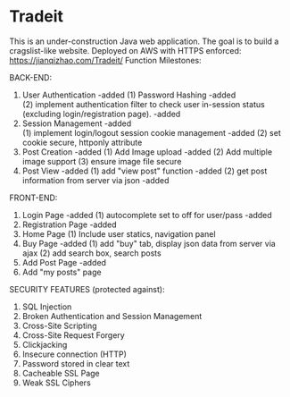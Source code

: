 # Tradeit

This is an under-construction Java web application. The goal is to build a cragslist-like website.
Deployed on AWS with HTTPS enforced:
https://jianqizhao.com/Tradeit/
Function Milestones:

BACK-END:
1. User Authentication                                                                                          -added
    (1) Password Hashing                                                                                        -added  
    (2) implement authentication filter to check user in-session status (excluding login/registration page).    -added
2. Session Management                                                                                           -added  
    (1) implement login/logout session cookie management                                                        -added
    (2) set cookie secure, httponly attribute                   
3. Post Creation                                                                                                -added
    (1) Add Image upload                                                                                        -added
    (2) Add multiple image support
    (3) ensure image file secure
4. Post View                                                                                                    -added
    (1) add "view post" function                                                                                -added
    (2) get post information from server via json                                                               -added


FRONT-END:
1. Login Page                                                                                                   -added
    (1) autocomplete set to off for user/pass                                                                   -added
2. Registration Page                                                                                            -added
3. Home Page
    (1) Include user statics, navigation panel
3. Buy Page                                                                                                     -added
    (1) add "buy" tab, display json data from server via ajax
    (2) add search box, search posts
4. Add Post Page                                                                                                -added
5. Add "my posts" page


SECURITY FEATURES (protected against):
1. SQL Injection
2. Broken Authentication and Session Management
3. Cross-Site Scripting
4. Cross-Site Request Forgery
5. Clickjacking
6. Insecure connection (HTTP)
7. Password stored in clear text
8. Cacheable SSL Page 
9. Weak SSL Ciphers
